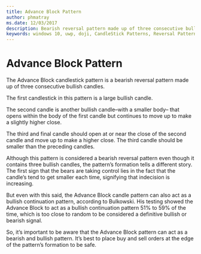 ```yaml
---
title: Advance Block Pattern
author: phmatray
ms.date: 12/03/2017
description: Bearish reversal pattern made up of three consecutive bullish candles.
keywords: windows 10, uwp, doji, CandleStick Patterns, Reversal Pattern, Three Candle Pattern, Advance Block Pattern
---
```


# Advance Block Pattern

The Advance Block candlestick pattern is a bearish reversal pattern made up of three consecutive bullish candles.

The first candlestick in this pattern is a large bullish candle.

The second candle is another bullish candle–with a smaller body– that opens within the body of the first candle but continues to move up to make a slightly higher close.

The third and final candle should open at or near the close of the second candle and move up to make a higher close. The third candle should be smaller than the preceding candles.

Although this pattern is considered a bearish reversal pattern even though it contains three bullish candles, the pattern’s formation tells a different story. The first sign that the bears are taking control lies in the fact that the candle’s tend to get smaller each time, signifying that indecision is increasing.

But even with this said, the Advance Block candle pattern can also act as a bullish continuation pattern, according to Bulkowski. His testing showed the Advance Block to act as a bullish continuation pattern 51% to 59% of the time, which is too close to random to be considered a definitive bullish or bearish signal.

So, it’s important to be aware that the Advance Block pattern can act as a bearish and bullish pattern. It’s best to place buy and sell orders at the edge of the pattern’s formation to be safe.
